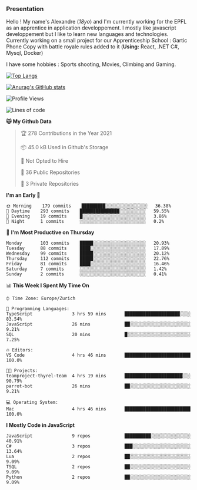 ### Presentation



Hello ! My name's Alexandre (_18yo_) and I'm currently working for the EPFL as an apprentice in application developpement. I mostly like javascript developpement but I like to learn new languages and technologies. Currently working on a small project for our Apprenticeship School : Gartic Phone Copy with battle royale rules added to it (**Using:** React, .NET C#, Mysql, Docker)

I have some hobbies : Sports shooting, Movies, Climbing and Gaming.

[![Top Langs](https://github-readme-stats.vercel.app/api/top-langs/?username=tacticsch&layout=compact&langs_count=8&theme=react)](https://github.com/anuraghazra/github-readme-stats)

[![Anurag's GitHub stats](https://github-readme-stats.vercel.app/api?username=tacticsch&theme=react&show_icons=true&count_private=true)](https://github.com/anuraghazra/github-readme-stats)

<!--START_SECTION:waka-->
![Profile Views](http://img.shields.io/badge/Profile%20Views-7-blue)

![Lines of code](https://img.shields.io/badge/From%20Hello%20World%20I%27ve%20Written-111599%20lines%20of%20code-blue)

**🐱 My Github Data** 

> 🏆 278 Contributions in the Year 2021
 > 
> 📦 45.0 kB Used in Github's Storage 
 > 
> 🚫 Not Opted to Hire
 > 
> 📜 36 Public Repositories 
 > 
> 🔑 3 Private Repositories  
 > 
**I'm an Early 🐤** 

```text
🌞 Morning    179 commits    █████████░░░░░░░░░░░░░░░░   36.38% 
🌆 Daytime    293 commits    ███████████████░░░░░░░░░░   59.55% 
🌃 Evening    19 commits     █░░░░░░░░░░░░░░░░░░░░░░░░   3.86% 
🌙 Night      1 commits      ░░░░░░░░░░░░░░░░░░░░░░░░░   0.2%

```
📅 **I'm Most Productive on Thursday** 

```text
Monday       103 commits    █████░░░░░░░░░░░░░░░░░░░░   20.93% 
Tuesday      88 commits     ████░░░░░░░░░░░░░░░░░░░░░   17.89% 
Wednesday    99 commits     █████░░░░░░░░░░░░░░░░░░░░   20.12% 
Thursday     112 commits    █████░░░░░░░░░░░░░░░░░░░░   22.76% 
Friday       81 commits     ████░░░░░░░░░░░░░░░░░░░░░   16.46% 
Saturday     7 commits      ░░░░░░░░░░░░░░░░░░░░░░░░░   1.42% 
Sunday       2 commits      ░░░░░░░░░░░░░░░░░░░░░░░░░   0.41%

```


📊 **This Week I Spent My Time On** 

```text
⌚︎ Time Zone: Europe/Zurich

💬 Programming Languages: 
TypeScript               3 hrs 59 mins       █████████████████████░░░░   83.54% 
JavaScript               26 mins             ██░░░░░░░░░░░░░░░░░░░░░░░   9.21% 
SQL                      20 mins             █░░░░░░░░░░░░░░░░░░░░░░░░   7.25%

🔥 Editors: 
VS Code                  4 hrs 46 mins       █████████████████████████   100.0%

🐱‍💻 Projects: 
teamproject-thyrel-team  4 hrs 19 mins       ██████████████████████░░░   90.79% 
parrot-bot               26 mins             ██░░░░░░░░░░░░░░░░░░░░░░░   9.21%

💻 Operating System: 
Mac                      4 hrs 46 mins       █████████████████████████   100.0%

```

**I Mostly Code in JavaScript** 

```text
JavaScript               9 repos             ██████████░░░░░░░░░░░░░░░   40.91% 
C#                       3 repos             ███░░░░░░░░░░░░░░░░░░░░░░   13.64% 
Lua                      2 repos             ██░░░░░░░░░░░░░░░░░░░░░░░   9.09% 
TSQL                     2 repos             ██░░░░░░░░░░░░░░░░░░░░░░░   9.09% 
Python                   2 repos             ██░░░░░░░░░░░░░░░░░░░░░░░   9.09%

```



<!--END_SECTION:waka-->
